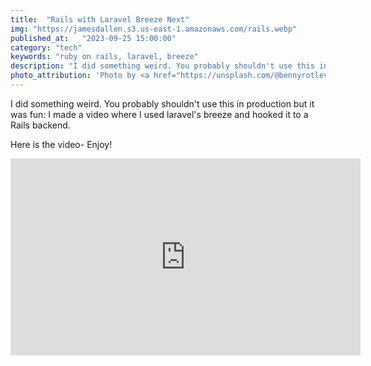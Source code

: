 ```yaml
---
title:  "Rails with Laravel Breeze Next"
img: "https://jamesdallen.s3.us-east-1.amazonaws.com/rails.webp"
published_at:   "2023-09-25 15:00:00"
category: "tech"
keywords: "ruby on rails, laravel, breeze"
description: "I did something weird. You probably shouldn't use this in production but it was fun: I made a video where I used laravel's breeze and hooked it to a Rails backend."
photo_attribution: 'Photo by <a href="https://unsplash.com/@bennyrotlevy?utm_content=creditCopyText&utm_medium=referral&utm_source=unsplash">Benny Rotlevy</a> on <a href="https://unsplash.com/photos/time-lapse-photography-of-cars-on-road-during-daytime-OcP9soEGRBE?utm_content=creditCopyText&utm_medium=referral&utm_source=unsplash">Unsplash</a>'
---
```

I did something weird. You probably shouldn't use this in production but it was fun: I made a video where I used laravel's breeze and hooked it to a Rails backend.

Here is the video- Enjoy!

<div class="video-container">
  <iframe width="560" height="315" src="https://www.youtube.com/embed/_o6mzaSvDpg?si=nU3k4sghW7lSRKVa" title="YouTube video player" frameborder="0" allow="accelerometer; autoplay; clipboard-write; encrypted-media; gyroscope; picture-in-picture; web-share" referrerpolicy="strict-origin-when-cross-origin" allowfullscreen></iframe>
</div>
